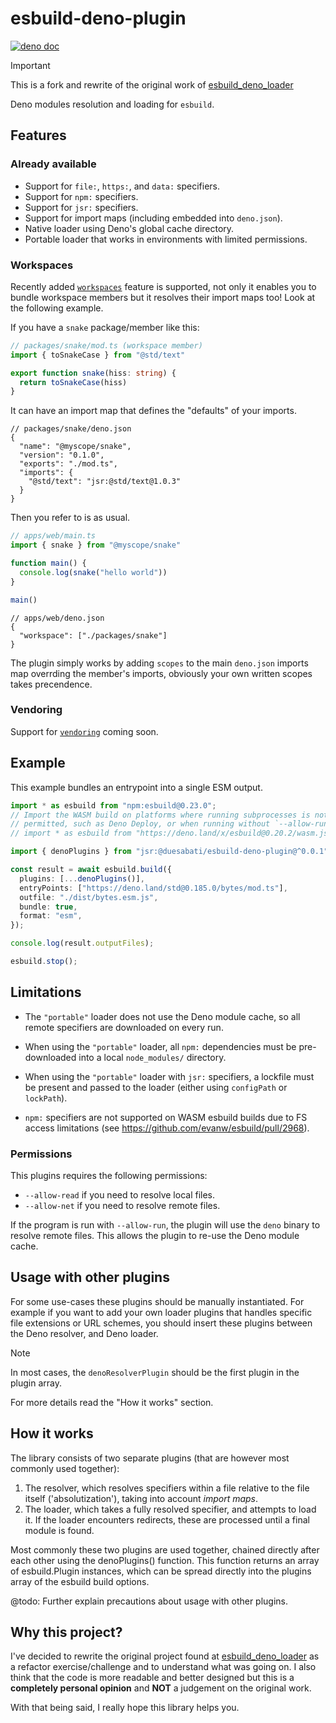 # esbuild-deno-plugin
[![deno doc](https://jsr.io/badges/@duesabati/esbuild-deno-plugin)](https://jsr.io/@duesabati/esbuild-deno-plugin)

> [!IMPORTANT]
> This is a fork and rewrite of the original work of [esbuild_deno_loader](https://github.com/lucacasonato/esbuild_deno_loader)

Deno modules resolution and loading for `esbuild`.

## Features

### Already available

- Support for `file:`, `https:`, and `data:` specifiers.
- Support for `npm:` specifiers.
- Support for `jsr:` specifiers.
- Support for import maps (including embedded into `deno.json`).
- Native loader using Deno's global cache directory.
- Portable loader that works in environments with limited permissions.

### Workspaces

Recently added [`workspaces`](https://docs.deno.com/runtime/manual/basics/workspaces/)
feature is supported, not only it enables you to bundle workspace members but it
resolves their import maps too! Look at the following example.

If you have a `snake` package/member like this:

```typescript
// packages/snake/mod.ts (workspace member)
import { toSnakeCase } from "@std/text"

export function snake(hiss: string) {
  return toSnakeCase(hiss)
}
```

It can have an import map that defines the "defaults" of your imports.

```jsonc
// packages/snake/deno.json
{
  "name": "@myscope/snake",
  "version": "0.1.0",
  "exports": "./mod.ts",
  "imports": {
    "@std/text": "jsr:@std/text@1.0.3"
  }
}
```

Then you refer to is as usual.

```typescript
// apps/web/main.ts
import { snake } from "@myscope/snake"

function main() {
  console.log(snake("hello world"))
}

main()
```

```jsonc
// apps/web/deno.json
{
  "workspace": ["./packages/snake"]
}
```

The plugin simply works by adding `scopes` to the main `deno.json` imports map
overrding the member's imports, obviously your own written scopes takes
precendence.

### Vendoring

Support for [`vendoring`](https://docs.deno.com/runtime/manual/basics/vendoring/)
coming soon.

## Example

This example bundles an entrypoint into a single ESM output.

```ts
import * as esbuild from "npm:esbuild@0.23.0";
// Import the WASM build on platforms where running subprocesses is not
// permitted, such as Deno Deploy, or when running without `--allow-run`.
// import * as esbuild from "https://deno.land/x/esbuild@0.20.2/wasm.js";

import { denoPlugins } from "jsr:@duesabati/esbuild-deno-plugin@^0.0.1";

const result = await esbuild.build({
  plugins: [...denoPlugins()],
  entryPoints: ["https://deno.land/std@0.185.0/bytes/mod.ts"],
  outfile: "./dist/bytes.esm.js",
  bundle: true,
  format: "esm",
});

console.log(result.outputFiles);

esbuild.stop();
```

## Limitations

- The `"portable"` loader does not use the Deno module cache, so all remote
  specifiers are downloaded on every run.

- When using the `"portable"` loader, all `npm:` dependencies must be
  pre-downloaded into a local `node_modules/` directory.

- When using the `"portable"` loader with `jsr:` specifiers, a lockfile must be
  present and passed to the loader (either using `configPath` or `lockPath`).

- `npm:` specifiers are not supported on WASM esbuild builds due to FS access
  limitations (see https://github.com/evanw/esbuild/pull/2968).

### Permissions

This plugins requires the following permissions:

- `--allow-read` if you need to resolve local files.
- `--allow-net` if you need to resolve remote files.

If the program is run with `--allow-run`, the plugin will use the `deno` binary
to resolve remote files. This allows the plugin to re-use the Deno module cache.

## Usage with other plugins

For some use-cases these plugins should be manually instantiated. For example if
you want to add your own loader plugins that handles specific file extensions or
URL schemes, you should insert these plugins between the Deno resolver, and Deno
loader.

> [!NOTE]
> In most cases, the `denoResolverPlugin` should be the first plugin in the plugin array.

For more details read the "How it works" section.

## How it works

The library consists of two separate plugins (that are however most commonly
used together):

1. The resolver, which resolves specifiers within a file relative to the file
   itself ('absolutization'), taking into account _import maps_.
1. The loader, which takes a fully resolved specifier, and attempts to load it.
   If the loader encounters redirects, these are processed until a final module
   is found.

Most commonly these two plugins are used together, chained directly after each
other using the denoPlugins() function. This function returns an array of
esbuild.Plugin instances, which can be spread directly into the plugins array of
the esbuild build options.

@todo: Further explain precautions about usage with other plugins.

## Why this project?

I've decided to rewrite the original project found at
[esbuild_deno_loader](https://github.com/lucacasonato/esbuild_deno_loader) as a
refactor exercise/challenge and to understand what was going on. I also think
that the code is more readable and better designed but this is a **completely
personal opinion** and **NOT** a judgement on the original work.

With that being said, I really hope this library helps you.
